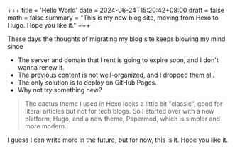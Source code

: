 +++
title = 'Hello World'
date = 2024-06-24T15:20:42+08:00
draft = false
math = false
summary = "This is my new blog site, moving from Hexo to Hugo. Hope you like it."
+++

These days the thoughts of migrating my blog site keeps blowing my mind since
- The server and domain that I rent is going to expire soon, and I don't wanna renew it.
- The previous content is not well-organized, and I dropped them all.
- The only solution is to deploy on GitHub Pages.
- Why not try something new?

> The cactus theme I used in Hexo looks a little bit "classic", good for literal articles but not for tech blogs. So I started over with a new platform, Hugo, and a new theme, Papermod, which is simpler and more modern.

I guess I can write more in the future, but for now, this is it. Hope you like it. 

